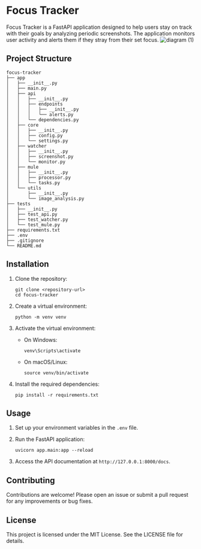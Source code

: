# Focus Tracker

Focus Tracker is a FastAPI application designed to help users stay on track with their goals by analyzing periodic screenshots. The application monitors user activity and alerts them if they stray from their set focus.
![diagram (1)](https://github.com/user-attachments/assets/de763114-8e06-492a-96af-d073055de51e)


## Project Structure

```
focus-tracker
├── app
│   ├── __init__.py
│   ├── main.py
│   ├── api
│   │   ├── __init__.py
│   │   ├── endpoints
│   │   │   ├── __init__.py
│   │   │   └── alerts.py
│   │   └── dependencies.py
│   ├── core
│   │   ├── __init__.py
│   │   ├── config.py
│   │   └── settings.py
│   ├── watcher
│   │   ├── __init__.py
│   │   ├── screenshot.py
│   │   └── monitor.py
│   ├── mule
│   │   ├── __init__.py
│   │   ├── processor.py
│   │   └── tasks.py
│   └── utils
│       ├── __init__.py
│       └── image_analysis.py
├── tests
│   ├── __init__.py
│   ├── test_api.py
│   ├── test_watcher.py
│   └── test_mule.py
├── requirements.txt
├── .env
├── .gitignore
└── README.md
```

## Installation

1. Clone the repository:
   ```
   git clone <repository-url>
   cd focus-tracker
   ```

2. Create a virtual environment:
   ```
   python -m venv venv
   ```

3. Activate the virtual environment:
   - On Windows:
     ```
     venv\Scripts\activate
     ```
   - On macOS/Linux:
     ```
     source venv/bin/activate
     ```

4. Install the required dependencies:
   ```
   pip install -r requirements.txt
   ```

## Usage

1. Set up your environment variables in the `.env` file.
2. Run the FastAPI application:
   ```
   uvicorn app.main:app --reload
   ```

3. Access the API documentation at `http://127.0.0.1:8000/docs`.

## Contributing

Contributions are welcome! Please open an issue or submit a pull request for any improvements or bug fixes.

## License

This project is licensed under the MIT License. See the LICENSE file for details.
